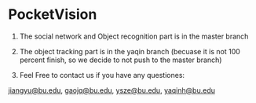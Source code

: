 # PocketVision    
1. The social network and Object recognition part is in the master branch

2. The object tracking part is in the yaqin branch (becuase it is not 100 percent finish, so we decide to not push to the master branch)

3. Feel Free to contact us if you have any questiones:

jiangyu@bu.edu, gaojq@bu.edu, ysze@bu.edu, yaqinh@bu.edu
